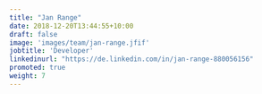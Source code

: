 ```yaml
---
title: "Jan Range"
date: 2018-12-20T13:44:55+10:00
draft: false
image: 'images/team/jan-range.jfif'
jobtitle: 'Developer'
linkedinurl: "https://de.linkedin.com/in/jan-range-880056156"
promoted: true
weight: 7
---
```


